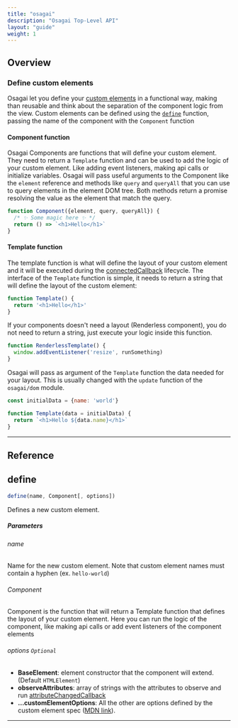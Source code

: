 ```yaml
---
title: "osagai"
description: "Osagai Top-Level API"
layout: "guide"
weight: 1
---
```


<article id="overview">

## Overview

### Define custom elements

Osagai let you define your <a href="https://developer.mozilla.org/en-US/docs/Web/Web_Components/Using_custom_elements" target="_blank">custom elements</a> in a functional way,
making than reusable and think about the separation of the component logic from the view.
Custom elements can be defined using the [`define`](#define) function,
passing the name of the component with the `Component` function

#### Component function
Osagai Components are functions that will define your custom element.
They need to return a `Template` function and can be used to add the logic of your custom
element. Like adding event listeners, making api calls or initialize variables. Osagai will
pass useful arguments to the Component like the `element` reference and methods
like `query` and `queryAll` that you can use to query elements in the element DOM tree.
Both methods return a promise resolving the value as the element that match the query.

```javascript
function Component({element, query, queryAll}) {
  /* ✨ Some magic here ✨ */
  return () => `<h1>Hello</h1>`
}
```


#### Template function
The template function is what will define the layout of your custom element and it will be
executed during the <a href="https://developer.mozilla.org/en-US/docs/Web/Web_Components/Using_custom_elements#Using_the_lifecycle_callbacks" target="_blank">connectedCallback</a> lifecycle.
The interface of the `Template` function is simple, it needs to return a string that will
define the layout of the custom element:

```javascript
function Template() {
  return '<h1>Hello</h1>'
}

```

If your components doesn't need a layout (Renderless component), you do not need to return a string, just execute your logic inside this function.

```javascript
function RenderlessTemplate() {
  window.addEventListener('resize', runSomething)
}
```

Osagai will pass as argument of the `Template` function the data needed for your layout.
This is usually changed with the `update` function of the `osagai/dom` module.

```javascript
const initialData = {name: 'world'}

function Template(data = initialData) {
  return `<h1>Hello ${data.name}</h1>`
}
```

</article>

<hr />

## Reference

<article id="define">

## define

```javascript
define(name, Component[, options])
```

Defines a new custom element.

##### Parameters

###### name
Name for the new custom element. Note that custom element names
must contain a hyphen (ex. `hello-world`)

###### Component
Component is the function that will return a Template function that
defines the layout of your custom element. Here you can run the logic of the component,
like making api calls or add event listeners of the component elements

###### options `Optional`

- **BaseElement**: element constructor that the component will extend. (Default `HTMLElement`)
- **observeAttributes**: array of strings with the attributes to observe and run <a href="https://developer.mozilla.org/en-US/docs/Web/Web_Components/Using_custom_elements#Using_the_lifecycle_callbacks" target="_blank">attributeChangedCallback</a>
- **...customElementOptions**: All the other are options defined by the custom element spec (<a href="https://developer.mozilla.org/en-US/docs/Web/API/CustomElementRegistry/define#Parameters" target="_blank">MDN link</a>).

</article>

<hr />
